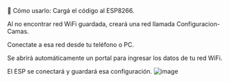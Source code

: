 📌 Cómo usarlo:
Cargá el código al ESP8266.

Al no encontrar red WiFi guardada, creará una red llamada Configuracion-Camas.

Conectate a esa red desde tu teléfono o PC.

Se abrirá automáticamente un portal para ingresar los datos de tu red WiFi.

El ESP se conectará y guardará esa configuración.
![image](https://github.com/user-attachments/assets/93605afb-2bfe-4739-89f0-befda1bbf489)
